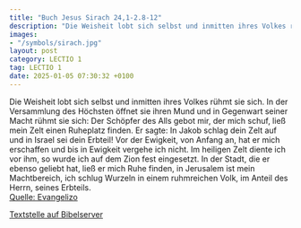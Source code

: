 ```yaml
---
title: "Buch Jesus Sirach 24,1-2.8-12"
description: "Die Weisheit lobt sich selbst und inmitten ihres Volkes rühmt sie sich. In der Versammlung des Höchsten öffnet sie ihren Mund und in Gegenwart seiner Macht rühmt sie sich: Der Schöpfer des Alls gebot mir, der mich schuf, ließ mein Zelt einen Ruheplatz finden. Er sagte: In Jakob s...."
images:
- "/symbols/sirach.jpg"
layout: post
category: LECTIO 1
tag: LECTIO 1
date: 2025-01-05 07:30:32 +0100
---
```

Die Weisheit lobt sich selbst und inmitten ihres Volkes rühmt sie sich.
In der Versammlung des Höchsten öffnet sie ihren Mund und in Gegenwart seiner Macht rühmt sie sich:
Der Schöpfer des Alls gebot mir, der mich schuf, ließ mein Zelt einen Ruheplatz finden. Er sagte: In Jakob schlag dein Zelt auf und in Israel sei dein Erbteil!
Vor der Ewigkeit, von Anfang an, hat er mich erschaffen und bis in Ewigkeit vergehe ich nicht.<!--more-->
Im heiligen Zelt diente ich vor ihm, so wurde ich auf dem Zion fest eingesetzt.
In der Stadt, die er ebenso geliebt hat, ließ er mich Ruhe finden, in Jerusalem ist mein Machtbereich,
ich schlug Wurzeln in einem ruhmreichen Volk, im Anteil des Herrn, seines Erbteils.<br>
[Quelle: Evangelizo](https://evangeliumtagfuertag.org/DE/gospel)

[Textstelle auf Bibelserver](https://www.bibleserver.com/EU/Sirach24,1-2.8-12)
